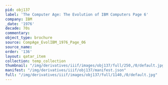 ```yaml
---
pid: obj137
label: 'The Computer Age: The Evolution of IBM Computers Page 6'
company: IBM
_date: '1976'
decade: 70s
commentary:
object_type: brochure
source: CompAge_EvolIBM_1976_Page_06
source_name:
order: '136'
layout: qatar_item
collection: temp_collection
thumbnail: "/img/derivatives/iiif/images/obj137/full/250,/0/default.jpg"
manifest: "/img/derivatives/iiif/obj137/manifest.json"
full: "/img/derivatives/iiif/images/obj137/full/1140,/0/default.jpg"
---
```

